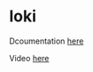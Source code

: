 # loki

Dcoumentation [here](https://docs.technotim.live/posts/grafana-loki/)

Video [here](https://www.youtube.com/watch?v=h_GGd7HfKQ8)